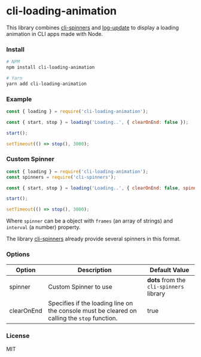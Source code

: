 # cli-loading-animation

This library combines [cli-spinners](https://www.npmjs.com/package/cli-spinners) and [log-update](https://www.npmjs.com/package/log-update) to display a loading animation in CLI apps made with Node.

### Install

```sh
# NPM
npm install cli-loading-animation

# Yarn
yarn add cli-loading-animation
```

### Example

```javascript
const { loading } = require('cli-loading-animation');

const { start, stop } = loading('Loading..', { clearOnEnd: false });

start();

setTimeout(() => stop(), 3000);
```

### Custom Spinner

```javascript
const { loading } = require('cli-loading-animation');
const spinners = require('cli-spinners');

const { start, stop } = loading('Loading..', { clearOnEnd: false, spinner: spinners.bouncingBall });

start();

setTimeout(() => stop(), 3000);
```

Where `spinner` can be a object with `frames` (an array of strings) and `interval` (a number) property.

The library [cli-spinners](https://www.npmjs.com/package/cli-spinners) already provide several spinners in this format.

### Options

| Option     | Description                                                                                  | Default Value                            |
| ---------- | -------------------------------------------------------------------------------------------- | ---------------------------------------- |
| spinner    | Custom Spinner to use                                                                        | **dots** from the `cli-spinners` library |
| clearOnEnd | Specifies if the loading line on the console must be cleared on calling the `stop` function. | true                                     |

### License

MIT
